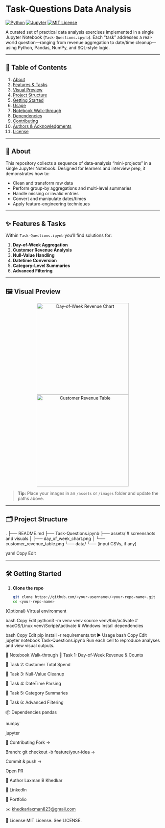 # Task-Questions Data Analysis

[![Python](https://img.shields.io/badge/python-3.8%2B-blue)](https://www.python.org/) [![Jupyter](https://img.shields.io/badge/Jupyter-Notebook-orange)](https://jupyter.org/) [![MIT License](https://img.shields.io/badge/license-MIT-green)](LICENSE)

A curated set of practical data analysis exercises implemented in a single Jupyter Notebook (`Task-Questions.ipynb`). Each “task” addresses a real-world question—ranging from revenue aggregation to date/time cleanup—using Python, Pandas, NumPy, and SQL-style logic.

---
                                
## 📖 Table of Contents                        

1. [About](#about)  
2. [Features & Tasks](#features--tasks)  
3. [Visual Preview](#visual-preview)  
4. [Project Structure](#project-structure)  
5. [Getting Started](#getting-started)  
6. [Usage](#usage)  
7. [Notebook Walk-through](#notebook-walk-through)  
8. [Dependencies](#dependencies)  
9. [Contributing](#contributing)  
10. [Authors & Acknowledgments](#authors--acknowledgments)  
11. [License](#license)  

---

## 📌 About

This repository collects a sequence of data-analysis “mini-projects” in a single Jupyter Notebook. Designed for learners and interview prep, it demonstrates how to:

- Clean and transform raw data  
- Perform group-by aggregations and multi-level summaries  
- Handle missing or invalid entries  
- Convert and manipulate dates/times  
- Apply feature-engineering techniques  

---

## ✨ Features & Tasks

Within `Task-Questions.ipynb` you’ll find solutions for:

1. **Day-of-Week Aggregation**  
2. **Customer Revenue Analysis**  
3. **Null-Value Handling**  
4. **Datetime Conversion**  
5. **Category-Level Summaries**  
6. **Advanced Filtering**

---

## 🖼️ Visual Preview

<div align="center">
  <!-- Replace with actual screenshots in /assets or /images -->
  <img src="assets/day_of_week_chart.png" alt="Day-of-Week Revenue Chart" width="300" />  
  <img src="assets/customer_revenue_table.png" alt="Customer Revenue Table" width="300" />
</div>

> **Tip:** Place your images in an `/assets` or `/images` folder and update the paths above.

---

## 🗂 Project Structure

.
├── README.md
├── Task-Questions.ipynb
├── assets/ # screenshots and visuals
│ ├── day_of_week_chart.png
│ └── customer_revenue_table.png
└── data/
└── (input CSVs, if any)

yaml
Copy
Edit

---

## 🛠 Getting Started

1. **Clone the repo**  
   ```bash
   git clone https://github.com/<your-username>/<your-repo-name>.git
   cd <your-repo-name>
(Optional) Virtual environment

bash
Copy
Edit
python3 -m venv venv
source venv/bin/activate      # macOS/Linux
venv\Scripts\activate         # Windows
Install dependencies

bash
Copy
Edit
pip install -r requirements.txt
▶️ Usage
bash
Copy
Edit
jupyter notebook Task-Questions.ipynb
Run each cell to reproduce analyses and view visual outputs.

📝 Notebook Walk-through
🔹 Task 1: Day-of-Week Revenue & Counts

🔹 Task 2: Customer Total Spend

🔹 Task 3: Null-Value Cleanup

🔹 Task 4: DateTime Parsing

🔹 Task 5: Category Summaries

🔹 Task 6: Advanced Filtering

📦 Dependencies
pandas

numpy

jupyter

🤝 Contributing
Fork →

Branch: git checkout -b feature/your-idea →

Commit & push →

Open PR

👤 Author
Laxman B Khedkar

🔗 LinkedIn

📁 Portfolio

✉️ khedkarlaxman823@gmail.com

📄 License
MIT License. See LICENSE.
